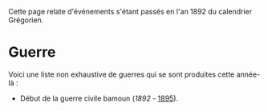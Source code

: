 <!-- TITLE: 1892 -->
<!-- SUBTITLE: Événements datant de 1892 (calendrier Grégorien) -->

Cette page relate d'événements s'étant passés en l'an 1892 du calendrier Grégorien.

# Guerre
Voici une liste non exhaustive de guerres qui se sont produites cette année-là :
* Début de la guerre civile bamoun (*1892* - [1895](/histoire/date/calendrier-gregorien/par-annee/1895)).